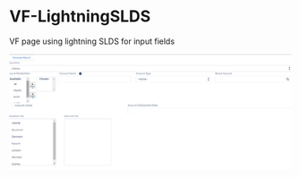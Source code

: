 # VF-LightningSLDS
VF page using lightning SLDS for input fields

![](/src/VFSLDS.PNG "Adding extra field details")
